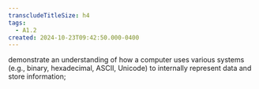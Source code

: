 ```yaml
---
transcludeTitleSize: h4
tags:
  - A1.2
created: 2024-10-23T09:42:50.000-0400
---
```

demonstrate an understanding of how a computer uses various systems (e.g., binary, hexadecimal, ASCII, Unicode) to internally represent data and store information;